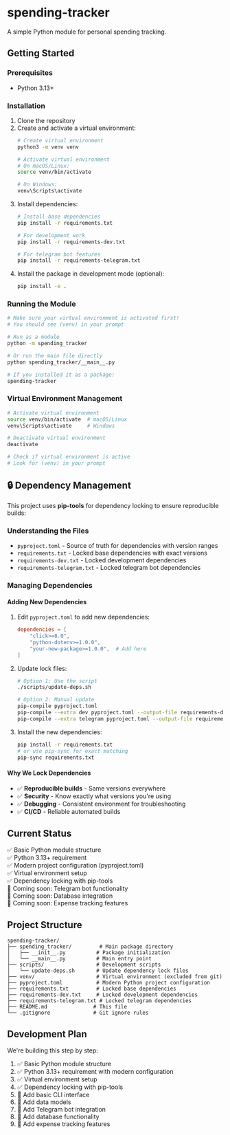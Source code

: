 # spending-tracker
A simple Python module for personal spending tracking.

## Getting Started

### Prerequisites
- Python 3.13+

### Installation
1. Clone the repository
2. Create and activate a virtual environment:
   ```bash
   # Create virtual environment
   python3 -m venv venv
   
   # Activate virtual environment
   # On macOS/Linux:
   source venv/bin/activate
   
   # On Windows:
   venv\Scripts\activate
   ```
3. Install dependencies:
   ```bash
   # Install base dependencies
   pip install -r requirements.txt
   
   # For development work
   pip install -r requirements-dev.txt
   
   # For telegram bot features
   pip install -r requirements-telegram.txt
   ```
4. Install the package in development mode (optional):
   ```bash
   pip install -e .
   ```

### Running the Module
```bash
# Make sure your virtual environment is activated first!
# You should see (venv) in your prompt

# Run as a module
python -m spending_tracker

# Or run the main file directly
python spending_tracker/__main__.py

# If you installed it as a package:
spending-tracker
```

### Virtual Environment Management
```bash
# Activate virtual environment
source venv/bin/activate  # macOS/Linux
venv\Scripts\activate     # Windows

# Deactivate virtual environment
deactivate

# Check if virtual environment is active
# Look for (venv) in your prompt
```

## 🔒 Dependency Management

This project uses **pip-tools** for dependency locking to ensure reproducible builds:

### Understanding the Files
- `pyproject.toml` - Source of truth for dependencies with version ranges
- `requirements.txt` - Locked base dependencies with exact versions
- `requirements-dev.txt` - Locked development dependencies
- `requirements-telegram.txt` - Locked telegram bot dependencies

### Managing Dependencies

#### Adding New Dependencies
1. Edit `pyproject.toml` to add new dependencies:
   ```toml
   dependencies = [
       "click>=8.0",
       "python-dotenv>=1.0.0",
       "your-new-package>=1.0.0",  # Add here
   ]
   ```

2. Update lock files:
   ```bash
   # Option 1: Use the script
   ./scripts/update-deps.sh
   
   # Option 2: Manual update
   pip-compile pyproject.toml
   pip-compile --extra dev pyproject.toml --output-file requirements-dev.txt
   pip-compile --extra telegram pyproject.toml --output-file requirements-telegram.txt
   ```

3. Install the new dependencies:
   ```bash
   pip install -r requirements.txt
   # or use pip-sync for exact matching
   pip-sync requirements.txt
   ```

#### Why We Lock Dependencies
- ✅ **Reproducible builds** - Same versions everywhere
- ✅ **Security** - Know exactly what versions you're using
- ✅ **Debugging** - Consistent environment for troubleshooting
- ✅ **CI/CD** - Reliable automated builds

## Current Status
✅ Basic Python module structure  
✅ Python 3.13+ requirement  
✅ Modern project configuration (pyproject.toml)  
✅ Virtual environment setup  
✅ Dependency locking with pip-tools  
🔄 Coming soon: Telegram bot functionality  
🔄 Coming soon: Database integration  
🔄 Coming soon: Expense tracking features  

## Project Structure
```
spending-tracker/
├── spending_tracker/         # Main package directory
│   ├── __init__.py          # Package initialization
│   └── __main__.py          # Main entry point
├── scripts/                 # Development scripts
│   └── update-deps.sh       # Update dependency lock files
├── venv/                    # Virtual environment (excluded from git)
├── pyproject.toml           # Modern Python project configuration
├── requirements.txt         # Locked base dependencies
├── requirements-dev.txt     # Locked development dependencies
├── requirements-telegram.txt # Locked telegram dependencies
├── README.md               # This file
└── .gitignore              # Git ignore rules
```

## Development Plan
We're building this step by step:
1. ✅ Basic Python module structure
2. ✅ Python 3.13+ requirement with modern configuration
3. ✅ Virtual environment setup
4. ✅ Dependency locking with pip-tools
5. 🔄 Add basic CLI interface
6. 🔄 Add data models
7. 🔄 Add Telegram bot integration
8. 🔄 Add database functionality
9. 🔄 Add expense tracking features
